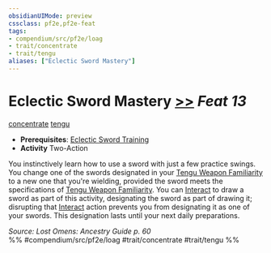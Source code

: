 ```yaml
---
obsidianUIMode: preview
cssclass: pf2e,pf2e-feat
tags:
- compendium/src/pf2e/loag
- trait/concentrate
- trait/tengu
aliases: ["Eclectic Sword Mastery"]
---
```

# Eclectic Sword Mastery  [>>](chapter-9-playing-the-game.md#Actions "Two-Action") *Feat 13*  
[concentrate](concentrate.md "Concentrate Action & Ability Trait")  [tengu](tengu-b1.md "Tengu Ancestry & Heritage Trait")  

- **Prerequisites**: [Eclectic Sword Training](eclectic-sword-training-apg.md)
- **Activity** Two-Action

You instinctively learn how to use a sword with just a few practice swings. You change one of the swords designated in your [Tengu Weapon Familiarity](tengu-weapon-familiarity-apg.md) to a new one that you're wielding, provided the sword meets the specifications of [Tengu Weapon Familiarity](tengu-weapon-familiarity-apg.md). You can [Interact](interact.md) to draw a sword as part of this activity, designating the sword as part of drawing it; disrupting that [Interact](interact.md) action prevents you from designating it as one of your swords. This designation lasts until your next daily preparations.

*Source: Lost Omens: Ancestry Guide p. 60*  
%% #compendium/src/pf2e/loag #trait/concentrate #trait/tengu %%
